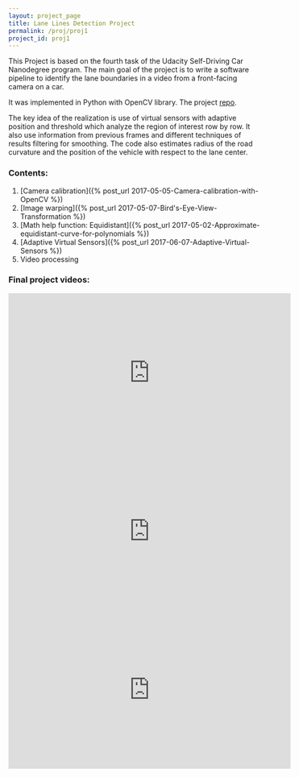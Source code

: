 ```yaml
---
layout: project_page
title: Lane Lines Detection Project
permalink: /proj/proj1
project_id: proj1
---
```


This Project is based on the fourth task of the Udacity Self-Driving Car Nanodegree program. The main goal of the project is to write a software pipeline to identify the lane boundaries in a video from a front-facing camera on a car. 

It was implemented in Python with OpenCV library. The project [repo](https://github.com/NikolasEnt/Advanced-Lane-Lines).

The key idea of the realization is use of virtual sensors with adaptive position and threshold which analyze the region of interest row by row. It also use information from previous frames and different techniques of results filtering for smoothing.
The code also estimates radius of the road curvature and the position of the vehicle with respect to the lane center.

### Contents:

1. [Camera calibration]({% post_url 2017-05-05-Camera-calibration-with-OpenCV %})
2. [Image warping]({% post_url 2017-05-07-Bird's-Eye-View-Transformation %})
3. [Math help function: Equidistant]({% post_url 2017-05-02-Approximate-equidistant-curve-for-polynomials %})
4. [Adaptive Virtual Sensors]({% post_url 2017-06-07-Adaptive-Virtual-Sensors %})
5. Video processing

### Final project videos:

<iframe width="560" height="315" src="https://www.youtube.com/embed/1YaguCWMklc" frameborder="0" allowfullscreen></iframe>

<iframe width="560" height="315" src="https://www.youtube.com/embed/aOaV-RHMg2U" frameborder="0" allowfullscreen></iframe>

<iframe width="560" height="315" src="https://www.youtube.com/embed/tgQwXVzhrBI" frameborder="0" allowfullscreen></iframe>
